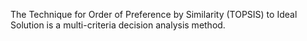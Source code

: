 The Technique for Order of Preference by Similarity (TOPSIS) to Ideal Solution is a multi-criteria decision analysis method.